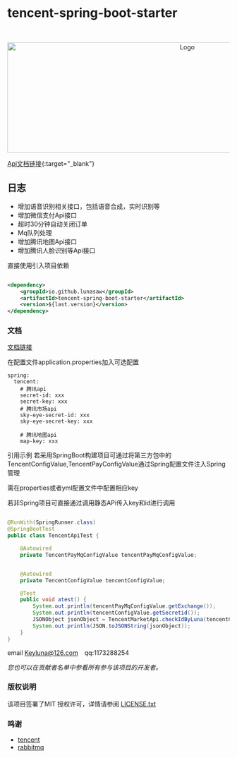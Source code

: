 # tencent-spring-boot-starter

<!-- PROJECT LOGO -->
<br />
<p align="center">
  <a href="https://github.com/lunasaw/tencent-spring-boot-starter/">
    <img src="https://tva1.sinaimg.cn/large/008i3skNgy1grlpk1p1wwj30hb0a0ab2.jpg" alt="Logo" width="800" height="250">
  </a>
</p>

[Api文档链接](https://www.isluna.ml/luna-fans-api/tencent-spring-boot-starter/apidocs/){:target="_blank"}

## 日志

- 增加语音识别相关接口，包括语音合成，实时识别等
- 增加微信支付Api接口
- 超时30分钟自动关闭订单
- Mq队列处理
- 增加腾讯地图Api接口
- 增加腾讯人脸识别等Api接口


直接使用引入项目依赖

```xml

<dependency>
    <groupId>io.github.lunasaw</groupId>
    <artifactId>tencent-spring-boot-starter</artifactId>
    <version>${last.version}</version>
</dependency>
```

### 文档

[文档链接](https://lunasaw.github.io/tencent-spring-boot-starter/)



在配置文件application.properties加入可选配置

```text
spring:
  tencent:
    # 腾讯api
    secret-id: xxx
    secret-key: xxx
    # 腾讯市场api
    sky-eye-secret-id: xxx
    sky-eye-secret-key: xxx

    # 腾讯地图api
    map-key: xxx

```

引用示例 若采用SpringBoot构建项目可通过将第三方包中的TencentConfigValue,TencentPayConfigValue通过Spring配置文件注入Spring管理

需在properties或者yml配置文件中配置相应key

若非Spring项目可直接通过调用静态APi传入key和id进行调用

```java

@RunWith(SpringRunner.class)
@SpringBootTest
public class TencentApiTest {

    @Autowired
    private TencentPayMqConfigValue tencentPayMqConfigValue;


    @Autowired
    private TencentConfigValue tencentConfigValue;

    @Test
    public void atest() {
        System.out.println(tencentPayMqConfigValue.getExchange());
        System.out.println(tencentConfigValue.getSecretid());
        JSONObject jsonObject = TencentMarketApi.checkIdByLuna(tencentConfigValue.getSkyEyeSecretid(), tencentConfigValue.getSkyEyeSecretkey(), "陈章月", "xxxx");
        System.out.println(JSON.toJSONString(jsonObject));
    }
}

```

email Keyluna@126.com &ensp; qq:1173288254

*您也可以在贡献者名单中参看所有参与该项目的开发者。*

### 版权说明

该项目签署了MIT 授权许可，详情请参阅 [LICENSE.txt](https://github.com/lunasaw/luna-commons/blob/master/LICENSE)

### 鸣谢[]()

- [tencent]()
- [rabbitmq]()


